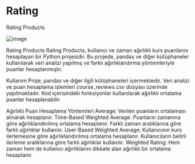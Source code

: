 # Rating
Rating Products

![image](https://github.com/furkansukan/Rating/assets/115731123/fd1ccd6e-3f58-4b40-bbf0-a8dfa3282d05)


Rating Products
Rating Products, kullanıcı ve zaman ağırlıklı kurs puanlarını hesaplayan bir Python projesidir. Bu projede, pandas ve diğer kütüphaneler kullanılarak veri analizi yapılmış ve farklı ağırlıklandırma yöntemleriyle puanlar hesaplanmıştır.

Kullanım
Proje, pandas ve diğer ilgili kütüphaneleri içermektedir. Veri analizi ve puan hesaplama işlemleri course_reviews.csv dosyası üzerinde yapılmaktadır. Kod içerisindeki fonksiyonlar kullanılarak ağırlıklı ortalama puanlar hesaplanabilir.

Ağırlıklı Puan Hesaplama Yöntemleri
Average: Verilen puanların ortalaması alınarak hesaplanır.
Time-Based Weighted Average: Puanların zamanına göre ağırlıklandırılmış ortalama hesaplanır. Farklı zaman aralıklarına göre farklı ağırlıklar kullanılır.
User-Based Weighted Average: Kullanıcının kurs ilerlemesine göre ağırlıklandırılmış ortalama hesaplanır. Kullanıcıların belirli ilerleme aralıklarına göre farklı ağırlıklar kullanılır.
Weighted Rating: Hem zaman hem de kullanıcı ağırlıklarını dikkate alan ağırlıklı bir ortalama hesaplanır.
